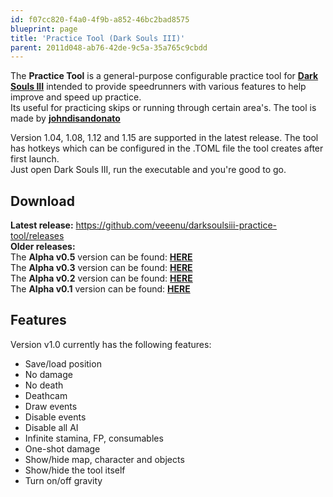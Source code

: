 ```yaml
---
id: f07cc820-f4a0-4f9b-a852-46bc2bad8575
blueprint: page
title: 'Practice Tool (Dark Souls III)'
parent: 2011d048-ab76-42de-9c5a-35a765c9cbdd
---
```

The **Practice Tool** is a general-purpose configurable practice tool for **[Dark Souls III](/darksouls3)** intended to provide speedrunners with various features to help improve and speed up practice.\
Its useful for practicing skips or running through certain area's. The tool is made by **[johndisandonato](//twitch.tv/johndisandonato)**

Version 1.04, 1.08, 1.12 and 1.15 are supported in the latest release. The tool has hotkeys which can be configured in the .TOML file the tool creates after first launch.\
Just open Dark Souls III, run the executable and you're good to go.

## Download

**Latest release:** <https://github.com/veeenu/darksoulsiii-practice-tool/releases>\
**Older releases:**\
The **Alpha v0.5** version can be found: **[HERE](//github.com/veeenu/DarkSoulsIII-Mods/releases/download/0.0.5-alpha/PracticeTool.zip)**\
The **Alpha v0.3** version can be found: **[HERE](//github.com/veeenu/DarkSoulsIII-Mods/releases/download/0.0.3-alpha/PracTeleport.zip)**\
The **Alpha v0.2** version can be found: **[HERE](//github.com/veeenu/DarkSoulsIII-Mods/releases/download/0.0.2-alpha/PracTeleport.zip)**\
The **Alpha v0.1** version can be found: **[HERE](//github.com/veeenu/DarkSoulsIII-Mods/releases/download/0.0.1-alpha/PracTeleport.zip)**

## Features

Version v1.0 currently has the following features:

- Save/load position
- No damage
- No death
- Deathcam
- Draw events
- Disable events
- Disable all AI
- Infinite stamina, FP, consumables
- One-shot damage
- Show/hide map, character and objects
- Show/hide the tool itself
- Turn on/off gravity
